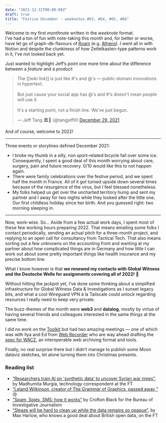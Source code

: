 ```yaml
---
date: "2021-12-31T00:00:00Z"
draft: true
title: "Festive December - weeknotes #63, #64, #65, #66"
---
```


Welcome to my first _monthnote_ written in the _weeknote_ format.  
I’ve had a ton of fun with note-taking this month and, for better or worse, have let go of graph-db-flavours of [Roam](https://roamresearch.com/) (e.g. [Athens](http://athensresearch.org/)). I went all in with Notion and despite the clunkiness of how Zettelkasten-type patterns work in it, I’ve not looked back yet.

Just wanted to highlight Jeff’s point one more time about the difference between a _feature_ and a _product_:

<blockquote class="twitter-tweet"><p lang="en" dir="ltr">The [[wiki link]] is just like #&#39;s and @&#39;s — public-domain innovations in hypertext.<br><br>But just cause your social app has @&#39;s and #&#39;s doesn&#39;t mean people will use it.<br><br>It&#39;s a starting point, not a finish line. We&#39;ve just begun.</p>&mdash; Jeff Tang 🏛🍊 (@tangjeff0) <a href="https://twitter.com/tangjeff0/status/1476284525797801985?ref_src=twsrc%5Etfw">December 29, 2021</a></blockquote> <script async src="https://platform.twitter.com/widgets.js" charset="utf-8"></script>

And of course, welcome to 2022!

---

Three events or storylines defined December 2021:

- I broke my thumb in a silly, non sport-related bicycle fall over some ice. Consequently, I spent a good deal of this month worrying about care, surgery, pain and future recovery. 0/10 would like this to not happen again.
- There were family celebrations over the festive period, and we spent half the month in France. All of it got turned upside down several times because of the resurgence of the virus, but I feel blessed nonetheless.
- My folks helped us get over the uncharted territory hump and sent my partner and I away for two nights while they looked after the little one. Our first childless holiday since her birth. And you guessed right: two morning sleeping in.

---

Now, work-wise. So… Aside from a few actual work days, I spent most of these few working hours preparing 2022. That means emailing some folks I contact periodically, sending an actual pitch for a three-month project, and replying to an open call for consultancy from Tactical Tech. That also means sorting out a few unknowns on the accounting front and wanting at my partner about how complicated things are in Germany and how little I can work out about some pretty important things like health insurance and my precise bottom line.

What I know however is that **we renewed my contacts with Global Witness and the Deutsche Welle for assignments covering all of 2022!** 🎉

Without hitting the jackpot yet, I’ve done some thinking about a simplified infrastructure for Global Witness Data & Investigations as I sunset legacy bits, and what a cool Wireguard VPN à la Tailscale could unlock regarding resources I really need to keep very private.

The buzz-themes of the month were **web3** and **datalog**, mostly by virtue of having several friends and colleagues interested in the same things at the same time.

I did no work on the [Toolkit](https://digitalevidencetoolkit.org) but had two amazing meetings — one of which was with Ilya and Ed from [Web Recorder](https://webrecorder.net/) who are way ahead drafting the [spec for WACZ](https://webrecorder.github.io/wacz-spec/), an interoperable web archiving format and tools.

Finally, no real surprise there but I didn’t manage to publish some Moon dataviz sketches, let alone turning them into Christmas presents.

### Reading list

- [“Researchers train AI on 'synthetic data' to uncover Syrian war rimes”](https://www.ft.com/content/8399873e-0dda-4c87-ba59-0e2678166fba), by Madhumita Murgia, technology correspondent at the FT
- [“Leland Wilkinson, creator of The Grammar of Graphics, passed away ”](https://flowingdata.com/2021/12/13/leland-wilkinson-creator-of-the-grammar-of-graphics-passed-away/) 😢
- [“Spam, Spies, SMS: how it works”](https://www.thebureauinvestigates.com/stories/2021-12-06/spam-spies-sms-how-it-works) by Crofton Black for the Bureau of Investigative Journalism
- [“Sleaze will be hard to clean up while the data remains so opaque”](https://www.ft.com/content/8fbd120f-9377-4a7c-8c6f-c0b0a620b2f4), by Max Harlow, who knows a good deal about British open data, on the FT
